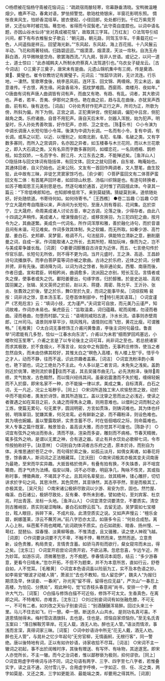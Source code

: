 <!-- { "loadSidebar": true } -->
○杨缵被花恼杨守斋被花恼词云：“疏疏宿雨酿轻寒，帘幕静垂清晓。宝鸭微温睡烟少。檐声不动，春禽对语，梦怯频警觉。欹珀枕倚银床，半窗花影明东照。 惆怅夜来风生，怕娇香混瑶草。披衣便起，小径回郎，处处都行到。千红万紫竞芳妍，又还似年时被花恼。蓦忽地、省得而今双鬓老。”此守斋自度腔也。以词中语名题，亦因山谷水仙诗“坐对真成被花恼”，故取其三字耳。［万红友］
○法驾导引绍兴间，都下有布衣椎髻女子歌云：“朝元路，朝元路，同驾玉华车。千乘载花红一色，人间遥指是祥云。回望海光新。”“东风起，东风起，海上百花摇。十八风鬟云半动，飞花和雨著轻绡。归路碧迢迢。”“烟漠漠，烟漠漠，天淡一帘秋。自洗玉舟斟白酒，月华微映是空舟。歌罢海西流。”凡九阕，皆非人世语。或记之，以问一道士，道士惊曰：“此赤城韩夫人所制水府蔡真人法驾道引也。”乌衣女子疑龙云。［古今词话］
○三奠子三奠子，唐宋未有是曲。元遗山锦机集中有三阕，传是奠酒、奠、奠璧也。崔令钦教坊记有奠璧子。元词云：“怅韶华流转，无计流连。行乐地，一凄然。笙歌寒食後，桃李恶风前。连环玉、回文锦、两缠绵。芳尘未远，幽意谁传。千古恨，再生缘。闲衾香易冷，孤枕梦难圆。西窗雨、南楼月、夜如年。”
○唐曲有词有声唐人曲调皆有词有声，而曲又有艳、有趋、有乱。词者，其大歌词也。声者，若羊、吾夷、伊那何之类也。艳在曲之前，趋与乱在曲後，亦犹吴声西曲，前有和，後有送也。［词品］
○孙处秀好作犯声正行之声，所司为正，所欹为傍，所斜为偏，所下为侧。正宫之调，正犯黄钟宫，傍犯越调，偏犯中吕宫，侧犯越角之类。乐府诸曲，自昔不用犯声。唐自天后末年，剑器入浑脱，始为犯声。明皇时，乐人孙处秀善吹笛，好作犯声，亦郑、卫之变也。［陈乐书］
○小令演为中调长调唐人长短句皆小令耳。後演为中调为长调。一名而有小令，复有中调，有长调。或系之以犯、以近、以慢别之，如南北剧，名犯、名赚、名破之类。又有字数多寡同，而所入之宫调异，名亦因之异者，如玉楼春与木兰花同，而以木兰花歌之，即入大石调之类。又有名异而字数多寡则同，如蝶恋花，一名凤栖梧、鹊桥枝。如念奴娇，一名百字令、酹江月、大江东去之类，不能殚述矣。［渔洋山人］
○隐括体与回文体词有隐括体，有回文体。回文之就句回者，自东坡、晦庵始也。其通体回者，自义仍始也。近来公阮、文友有一首回作两调者，文人慧笔，曲生狡狯，此中故有三昧，非徒乞灵窦家馀巧也。［俞少卿］
○菩萨蛮回文有二体菩萨蛮回文有二体：有首尾声回环者，如邱琼山秋思、汤临川织锦是也。有逐句转换者，如苏子瞻闺思王元美别思是也。然逐句难於通首，近时惟丁药园擅此体。今录其一篇云：“下帘低唤郎知也。也知郎唤低帘下。来到莫疑猜。猜疑莫到来。道侬随处好。好处随侬道。书寄待何如。如何待寄书。”［王西樵］
●卷二旨趣
◎旨趣
○崇宁立大晟府粤自隋唐以来，声诗间为长短句，至唐人则有尊前、花间集。迄於崇宁，立大晟府，命周美成诸人讨论古音，审之古调，沦落之後，少得存者。由此八十四调之声稍传。美成诸人，增演慢曲引近，或移宫换羽，为三犯四犯之曲，按月令为之，其曲遂繁。美成负一代词名，所作词浑厚和雅，善於融化诗句，而於音谱且间有未谐，可见难矣。作词多效其体制，失之软媚，而无所取。如秦少游、高竹屋、姜白石、史邦卿、吴梦窗，格调不凡，句法挺异，俱能特立清新之意，删削磨曼之词，自成一家。作词能取诸人之所长，去其所短，精加玩味，像而为之，岂不与美成辈争雄长哉。［词源］
○姜夔词醇雅自古诗变为近体，而五、七言绝句传於伶官乐部。长短句无所依，则不得不更为词。当开元盛时，王之涣、高适、王昌龄诗句流播旗亭。而李白菩萨蛮等词亦被之歌曲。古诗之於乐府，近体之於词，分镳并骋，非有先後。谓诗降为词，以词为诗之馀者，殆非通论矣。西蜀、南唐而後，作者日盛。宣和君臣，转相矜尚，曲调愈多，流派因之亦别，短长互见。言情者或失之俚，使事者或失之伉。鄱阳姜夔出，句琢字炼，归於醇雅。於是史达祖、高观国羽翼之，张辑、吴文英师之於前，赵以夫、蒋捷、周密、陈允平、王沂孙、张炎、张翥效之於後，譬之於乐，舞Ω至於九变，而词之能事毕矣。［词综叙略 裴按：词非诗之馀，意本汤玉茗，见卷首体制部中，竹特引用其语耳。］
○词宜谨严《艺苑卮言》云：“填词小技，尤为谨严。”夫词宜可自放，而元美乃云谨严，知词故难，作词亦未易也。柴虎臣云：“旨取温柔，词归蕴藉。昵而闺帷，勿浸而巷曲。浸而巷曲，勿堕而村鄙。”又云：“语境则咸阳古道，汴水长流。语事则赤壁周郎，江州司马。语景则岸草平沙，晓风残月。语情则红雨飞愁，黄花比瘦。可谓雅畅。”［毛稚黄］
○太白词无事修饰王介甫问黄鲁直，李後主词何句最佳。鲁直举“问君能有几多愁，恰似一江春水向东流”。介甫以为未若“细雨梦回鸡塞远，小楼吹彻玉笙寒”。介甫之言是了以专论後主之词可耳，尚非词之至也。若总统诸家而求其极致，於不食烟火，不落言诠，如女中之有国色，无事矜庄修饰，使当之者忽然自失，而未由仿佛其皎好，其惟太白之“暝色入高楼，有人楼上愁”乎。惜乎今之才人，动而不静，往而不返，识此宗趣者盖寡。［词洁］
○词宜洗粉泽韵小乘也，艳下驷也，词之工绝处乃不主此。今人多以是二者言词，未免失之浅矣。盖韵则近於佻薄，艳则流於亵，往而不返，其去吴骚市曲无几。必先洗粉泽，後除周缋，灵气勃发，古色黯然，而以情兴经纬其间。虽豪宕震激而不失於粗，缠绵轻婉而不入於靡，即宋名家不一种，亦不能操一律以求。美成之集，自标清真，白石之词，无一凡近，况尘土垢秽乎。［同上］
○宋词所造独工宋人欢愉愁苦之致，动於中而不能抑者，类发於诗馀，故其所造独工。盖以沈挚之思而出之必浅近，使读之者骤遇之如在耳目之前，久诵之而得隽永之趣，则用意难也。以儇利之词而制之必工炼，使篇无累句，句无累字，圆润明密，方言如贯珠，则铸词难也。其为体也纤弱，明珠翠羽，犹嫌其重，何况龙鸾。必有鲜新之姿，而不藉粉泽，则设色难也。其为境也婉媚，虽以警露取妍，实贵含蓄不尽，时在低徊唱叹之际，则命篇难也。宋人专事之篇什既富，触景皆会，虽高谈大雅，而亦觉其不可废也。［陈卧子］
○词宜有弦外之响淡而弥永，清而不肤，渲染而多姿，雕刻而不病格，节春天精微，辄多弦外之响，是谓以无累之神，合有道之器。讵止有井水饮处必歌柳七词，令市伶按拍称好乎。［赵意林］
○词别自为体词者古乐府之遗，原本於诗，而别自为体。夫惟思通於苍茫之中，而句得於索之後，如孤云淡月，如倩女离魂，如春花将堕，馀香袭人，斯词词之正法眼藏耳。［沈沃田］
○南宋词极其亦极其变夫词南唐为最艳，至宋而华实异趣。大抵皆格於倚声，有叠有拍有换，不失铢黍，非不咀宫嚼商，而才气终为法缚。临安以降，词不必尽歌，明庭净几，陶咏不性灵，其或指称时事，博徵典故，不竭其才不止。且其间名辈斐出，敛其精神，镂心雕肝，切切讲求於字句之间。其思泠然，其色荧然，其音铮然，其态亭亭然，至是而极其工，亦极其变。［吴尺凫］
○南宋诸公极妍尽致词以少游、易安为宗，固也。然竹屋、梅溪、白石诸公，极妍尽致处，反有秦、李所未到者。譬如绝句，至刘宾客、杜京兆，时出青莲、龙标一头地。［渔洋山人］
○词宜清空词要清空，不要质实。清空则古雅峭拔，质实则凝涩晦昧。姜白石如野云孤飞，去留无迹。吴梦窗如七宝楼台，眩人眼目，拆碎下来，不成片段。此清空质实之说。又如声声慢云：“檀乐金碧，婀娜蓬莱，浮云不蘸芳洲。”前八字恐亦太涩。如唐多令云：“何处合成愁。离人心上秋。纵芭蕉不雨也飕飕。”此词疏快不质实。白石如疏影、暗香、扬州慢、一萼红、琵琶仙、探春慢、淡黄柳等曲，不惟清虚，且又骚雅，读之使人神观飞越。［词源］
○作词要诀词要不亢不卑，不触不悖，蓦然而来，悠然而逝。立意贵新，设色贵雅，构局贵变，言情贵含蓄。如骄马弄衔而欲行，粲女窥帘而未出，得之矣。［沈东江］
○词宜开宕尝论词贵开宕，不欲沾滞。忽悲忽喜，乍远乍近，所为妙耳。如游乐词，须微著愁思，方不痴肥。李春情词本闺怨，结云：“多少游春意，更看今日晴未。”忽尔开拓，不但不为题束，并不为本意所苦，直如行云，舒卷自如，人不觉耳。［毛稚黄］
○词宜本色语词虽以险丽为工，实不及本色语之妙。如李易安“眼波才动被人猜”，萧淑兰“去也不教知，怕人留恋伊”，魏夫人“为报归期须及早，休误妾、一春闲”，孙光宪“留不得，留得也应无益”，严次山“一春忍上高楼，为怕见、分携处”，观此种句，觉“红杏枝头春意闹”尚书，安排一个字，费许大气力。［词筌］
○白描与修饰白描不可近俗，修饰不可太文。生香真色，在离即之间。不特难知，亦难言。［沈东江］
○刘过别妾词词有如张融危膝，不可无一，不可有二者。如刘改之天仙子别妾词云：“别酒醺醺浑易醉。回过头来三十里。马儿不住去如飞，行一憩。牵一憩。断送杀人山共水。 是则功名真可喜。不道恩情抛得未。梅村雪店酒旗斜，去也是。住也是。烦恼自家烦恼你。”至无名氏青玉案曰：“落日解鞍芳草岸。花无人载，酒无人劝。醉也无人管。”语淡而情浓，事浅而言深，真得词家三昧。［词筌］
○词中妙语诗中所无“花无人戴，酒无人劝。醉也无人管”，与晁补之忆少年起句“无穷官柳，无情画舸，无根行客”，同一警绝。唐以後特地有词，正以有如许妙语，诗家收拾不尽耳。［词洁］
○宋词不主一辙词之初起，事不出於闺帷时序，其後有赠送、有写怀、有咏物，其途遂宽。即宋人亦觉所长，不主一辙。而今之治词者，惟以鄙秽亵为极则，抑何谬欤。［同上］
○词宜用虚字呼唤词与诗不同，词之句语有两字、三字、四字至七八字者，若惟叠实字，读之且不通，况付雪儿乎。合用虚字呼唤，一字如正、但、任、况之类，两字如莫是、又还之类，三字如更能消、最能端之类，却要用之得其所。［词源］
